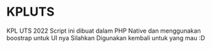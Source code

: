 # KPLUTS
KPL UTS 2022
Script ini dibuat dalam PHP Native dan menggunakan boostrap untuk UI nya
Silahkan Digunakan kembali untuk yang mau :D

